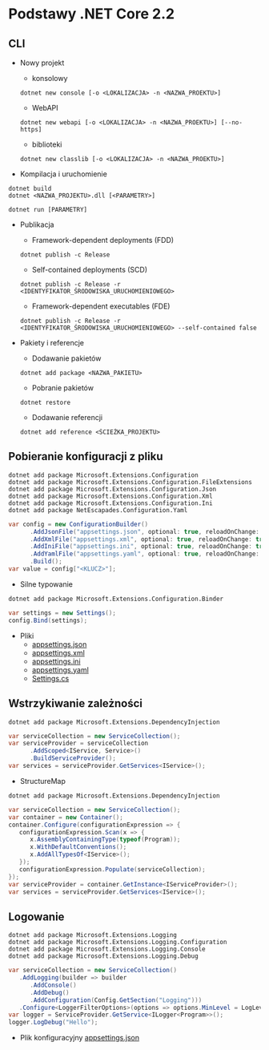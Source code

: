 # Podstawy .NET Core 2.2

## CLI
* Nowy projekt
  * konsolowy
  ```
  dotnet new console [-o <LOKALIZACJA> -n <NAZWA_PROEKTU>]
  ```
  * WebAPI
  ```
  dotnet new webapi [-o <LOKALIZACJA> -n <NAZWA_PROEKTU>] [--no-https]
  ```
  * biblioteki
  ```
  dotnet new classlib [-o <LOKALIZACJA> -n <NAZWA_PROEKTU>]
  ```

* Kompilacja i uruchomienie
```
dotnet build
dotnet <NAZWA_PROJEKTU>.dll [<PARAMETRY>]
```
```
dotnet run [PARAMETRY]
```

* Publikacja
  * Framework-dependent deployments (FDD)
  ```
  dotnet publish -c Release
  ```
  * Self-contained deployments (SCD)
  ```
  dotnet publish -c Release -r <IDENTYFIKATOR_ŚRODOWISKA_URUCHOMIENIOWEGO>
  ```
  * Framework-dependent executables (FDE)
  ```
  dotnet publish -c Release -r <IDENTYFIKATOR_ŚRODOWISKA_URUCHOMIENIOWEGO> --self-contained false
  ```

* Pakiety i referencje
  * Dodawanie pakietów
  ```
  dotnet add package <NAZWA_PAKIETU>
  ```
  * Pobranie pakietów
  ```
  dotnet restore
  ```
  * Dodawanie referencji
  ```
  dotnet add reference <ŚCIEŻKA_PROJEKTU>
  ```

## Pobieranie konfiguracji z pliku
```
dotnet add package Microsoft.Extensions.Configuration
dotnet add package Microsoft.Extensions.Configuration.FileExtensions
dotnet add package Microsoft.Extensions.Configuration.Json
dotnet add package Microsoft.Extensions.Configuration.Xml
dotnet add package Microsoft.Extensions.Configuration.Ini
dotnet add package NetEscapades.Configuration.Yaml
```
``` c#
var config = new ConfigurationBuilder()
      .AddJsonFile("appsettings.json", optional: true, reloadOnChange: true)
      .AddXmlFile("appsettings.xml", optional: true, reloadOnChange: true)
      .AddIniFile("appsettings.ini", optional: true, reloadOnChange: true)
      .AddYamlFile("appsettings.yaml", optional: true, reloadOnChange: true)
      .Build();
var value = config["<KLUCZ>"];
```

* Silne typowanie
```
dotnet add package Microsoft.Extensions.Configuration.Binder
```
``` c#
var settings = new Settings();
config.Bind(settings);
```

* Pliki
  * [appsettings.json](Core.Basics.Program/appsettings.json)
  * [appsettings.xml](Core.Basics.Program/appsettings.xml)
  * [appsettings.ini](Core.Basics.Program/appsettings.ini)
  * [appsettings.yaml](Core.Basics.Program/appsettings.yaml)
  * [Settings.cs](Core.Basics.Program/Models/Settings.cs)

## Wstrzykiwanie zależności
```
dotnet add package Microsoft.Extensions.DependencyInjection
```
``` c#
var serviceCollection = new ServiceCollection();
var serviceProvider = serviceCollection
      .AddScoped<IService, Service>()
      .BuildServiceProvider();
var services = serviceProvider.GetServices<IService>();
```
* StructureMap
```
dotnet add package Microsoft.Extensions.DependencyInjection
```
``` c#
var serviceCollection = new ServiceCollection();
var container = new Container();
container.Configure(configurationExpression => {
   configurationExpression.Scan(x => {
      x.AssemblyContainingType(typeof(Program));
      x.WithDefaultConventions();
      x.AddAllTypesOf<IService>();
   });
   configurationExpression.Populate(serviceCollection);
});
var serviceProvider = container.GetInstance<IServiceProvider>();
var services = serviceProvider.GetServices<IService>();
```

## Logowanie
```
dotnet add package Microsoft.Extensions.Logging
dotnet add package Microsoft.Extensions.Logging.Configuration
dotnet add package Microsoft.Extensions.Logging.Console
dotnet add package Microsoft.Extensions.Logging.Debug
```
``` c#
var serviceCollection = new ServiceCollection()
   .AddLogging(builder => builder
      .AddConsole()
      .AddDebug()
      .AddConfiguration(Config.GetSection("Logging")))
   .Configure<LoggerFilterOptions>(options => options.MinLevel = LogLevel.Debug);
var logger = ServiceProvider.GetService<ILogger<Program>>();
logger.LogDebug("Hello");
```
* Plik konfiguracyjny
[appsettings.json](Core.Basics.Program/appsettings.json)
